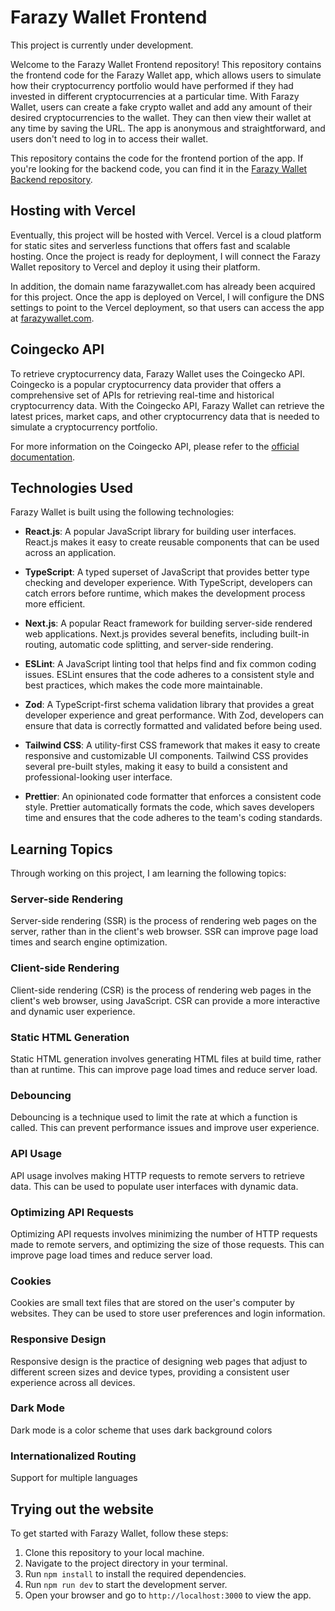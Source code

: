 # Farazy Wallet Frontend

This project is currently under development.

Welcome to the Farazy Wallet Frontend repository! This repository contains the frontend code for the Farazy Wallet app, which allows users to simulate how their cryptocurrency portfolio would have performed if they had invested in different cryptocurrencies at a particular time. With Farazy Wallet, users can create a fake crypto wallet and add any amount of their desired cryptocurrencies to the wallet. They can then view their wallet at any time by saving the URL. The app is anonymous and straightforward, and users don't need to log in to access their wallet.

This repository contains the code for the frontend portion of the app. If you're looking for the backend code, you can find it in the [Farazy Wallet Backend repository](https://github.com/yourusername/farazy-wallet-backend).

## Hosting with Vercel

Eventually, this project will be hosted with Vercel. Vercel is a cloud platform for static sites and serverless functions that offers fast and scalable hosting. Once the project is ready for deployment, I will connect the Farazy Wallet repository to Vercel and deploy it using their platform.

In addition, the domain name farazywallet.com has already been acquired for this project. Once the app is deployed on Vercel, I will configure the DNS settings to point to the Vercel deployment, so that users can access the app at [farazywallet.com](https://farazywallet.com).

## Coingecko API

To retrieve cryptocurrency data, Farazy Wallet uses the Coingecko API. Coingecko is a popular cryptocurrency data provider that offers a comprehensive set of APIs for retrieving real-time and historical cryptocurrency data. With the Coingecko API, Farazy Wallet can retrieve the latest prices, market caps, and other cryptocurrency data that is needed to simulate a cryptocurrency portfolio.

For more information on the Coingecko API, please refer to the [official documentation](https://www.coingecko.com/en/api/documentation).


## Technologies Used

Farazy Wallet is built using the following technologies:

- **React.js**: A popular JavaScript library for building user interfaces. React.js makes it easy to create reusable components that can be used across an application.

- **TypeScript**: A typed superset of JavaScript that provides better type checking and developer experience. With TypeScript, developers can catch errors before runtime, which makes the development process more efficient.

- **Next.js**: A popular React framework for building server-side rendered web applications. Next.js provides several benefits, including built-in routing, automatic code splitting, and server-side rendering.

- **ESLint**: A JavaScript linting tool that helps find and fix common coding issues. ESLint ensures that the code adheres to a consistent style and best practices, which makes the code more maintainable.

- **Zod**: A TypeScript-first schema validation library that provides a great developer experience and great performance. With Zod, developers can ensure that data is correctly formatted and validated before being used.

- **Tailwind CSS**: A utility-first CSS framework that makes it easy to create responsive and customizable UI components. Tailwind CSS provides several pre-built styles, making it easy to build a consistent and professional-looking user interface.

- **Prettier**: An opinionated code formatter that enforces a consistent code style. Prettier automatically formats the code, which saves developers time and ensures that the code adheres to the team's coding standards.

## Learning Topics

Through working on this project, I am learning the following topics:

### Server-side Rendering

Server-side rendering (SSR) is the process of rendering web pages on the server, rather than in the client's web browser. SSR can improve page load times and search engine optimization.

### Client-side Rendering

Client-side rendering (CSR) is the process of rendering web pages in the client's web browser, using JavaScript. CSR can provide a more interactive and dynamic user experience.

### Static HTML Generation

Static HTML generation involves generating HTML files at build time, rather than at runtime. This can improve page load times and reduce server load.

### Debouncing

Debouncing is a technique used to limit the rate at which a function is called. This can prevent performance issues and improve user experience.

### API Usage

API usage involves making HTTP requests to remote servers to retrieve data. This can be used to populate user interfaces with dynamic data.

### Optimizing API Requests

Optimizing API requests involves minimizing the number of HTTP requests made to remote servers, and optimizing the size of those requests. This can improve page load times and reduce server load.

### Cookies

Cookies are small text files that are stored on the user's computer by websites. They can be used to store user preferences and login information.

### Responsive Design

Responsive design is the practice of designing web pages that adjust to different screen sizes and device types, providing a consistent user experience across all devices.

### Dark Mode

Dark mode is a color scheme that uses dark background colors

### Internationalized Routing

Support for multiple languages  
## Trying out the website

To get started with Farazy Wallet, follow these steps:

1. Clone this repository to your local machine.
2. Navigate to the project directory in your terminal.
3. Run `npm install` to install the required dependencies.
4. Run `npm run dev` to start the development server.
5. Open your browser and go to `http://localhost:3000` to view the app.



